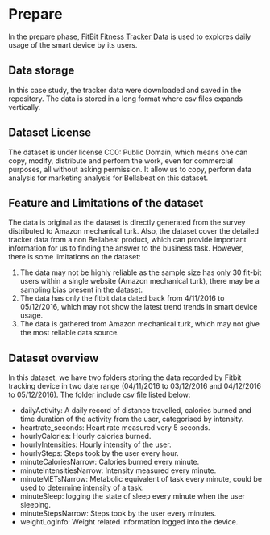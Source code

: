 # Prepare

In the prepare phase, [FitBit Fitness Tracker Data](https://www.kaggle.com/datasets/arashnic/fitbit) is used to explores daily usage of the smart device by its users.

## Data storage

In this case study, the tracker data were downloaded and saved in the repository. The data is stored in a long format where csv files expands vertically.

## Dataset License

The dataset is under license CC0: Public Domain, which means one can copy, modify, distribute and perform the work, even for commercial purposes, all without asking permission. It allow us to copy, perform data analysis for marketing analysis for Bellabeat on this dataset.

## Feature and Limitations of the dataset

The data is original as the dataset is directly generated from the survey distributed to Amazon mechanical turk. Also, the dataset cover the detailed tracker data from a non Bellabeat product, which can provide important information for us to finding the answer to the business task. However, there is some limitations on the dataset:

1. The data may not be highly reliable as the sample size has only 30 fit-bit users within a single website (Amazon mechanical turk), there may be a sampling bias present in the dataset.
2. The data has only the fitbit data dated back from 4/11/2016 to 05/12/2016, which may not show the latest trend trends in smart device usage.
3. The data is gathered from Amazon mechanical turk, which may not give the most reliable data source.

## Dataset overview

In this dataset, we have two folders storing the data recorded by Fitbit tracking device in two date range (04/11/2016 to 03/12/2016 and 04/12/2016 to 05/12/2016). The folder include csv file listed below:

- dailyActivity: A daily record of distance travelled, calories burned and time duration of the activity from the user, categorised by intensity.
- heartrate_seconds: Heart rate measured very 5 seconds.
- hourlyCalories: Hourly calories burned.
- hourlyIntensities: Hourly intensity of the user.
- hourlySteps: Steps took by the user every hour.
- minuteCaloriesNarrow: Calories burned every minute.
- minuteIntensitiesNarrow: Intensity measured every minute.
- minuteMETsNarrow: Metabolic equivalent of task every minute, could be used to determine intensity of a task.
- minuteSleep: logging the state of sleep every minute when the user sleeping.
- minuteStepsNarrow: Steps took by the user every minutes.
- weightLogInfo: Weight related information logged into the device.
